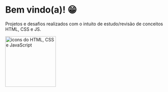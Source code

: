 # Bem vindo(a)! 😁
 
 Projetos e desafios realizados com o intuito de estudo/revisão de conceitos HTML, CSS e JS. 
 
 
 <img src="https://i.pinimg.com/736x/bb/17/1f/bb171ff3c32d00aff7620053d6b192f2.jpg" alt="icons do HTML, CSS e JavaScript" width="160px" />
 
 
